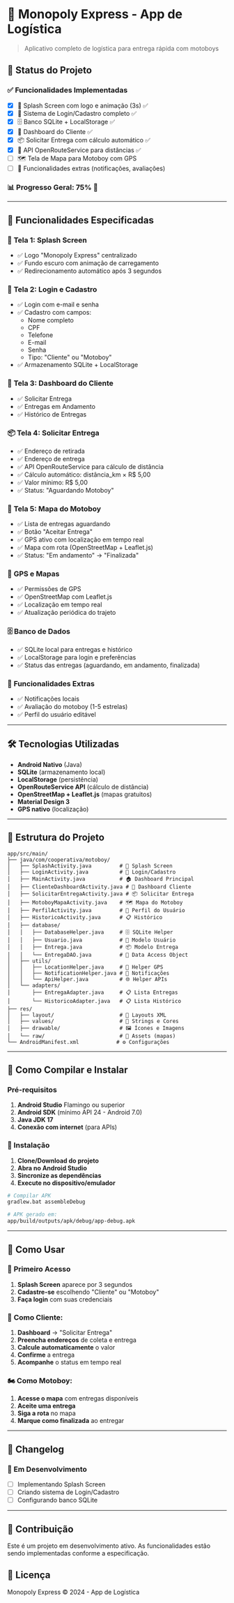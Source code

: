 # 📱 Monopoly Express - App de Logística

> Aplicativo completo de logística para entrega rápida com motoboys

## 🎯 Status do Projeto

### ✅ Funcionalidades Implementadas
- [x] 📱 Splash Screen com logo e animação (3s) ✅
- [x] 🔐 Sistema de Login/Cadastro completo ✅
- [x] 🗄️ Banco SQLite + LocalStorage ✅
- [x] 👤 Dashboard do Cliente ✅
- [x] 📦 Solicitar Entrega com cálculo automático ✅
- [x] 📍 API OpenRouteService para distâncias ✅
- [ ] 🗺️ Tela de Mapa para Motoboy com GPS
- [ ] 🌟 Funcionalidades extras (notificações, avaliações)

### 📊 Progresso Geral: 75% 🚀

---

## 🚀 Funcionalidades Especificadas

### 📱 **Tela 1: Splash Screen**
- ✅ Logo "Monopoly Express" centralizado
- ✅ Fundo escuro com animação de carregamento
- ✅ Redirecionamento automático após 3 segundos

### 🔐 **Tela 2: Login e Cadastro**
- ✅ Login com e-mail e senha
- ✅ Cadastro com campos:
  - Nome completo
  - CPF
  - Telefone
  - E-mail
  - Senha
  - Tipo: "Cliente" ou "Motoboy"
- ✅ Armazenamento SQLite + LocalStorage

### 👤 **Tela 3: Dashboard do Cliente**
- ✅ Solicitar Entrega
- ✅ Entregas em Andamento
- ✅ Histórico de Entregas

### 📦 **Tela 4: Solicitar Entrega**
- ✅ Endereço de retirada
- ✅ Endereço de entrega
- ✅ API OpenRouteService para cálculo de distância
- ✅ Cálculo automático: distância_km × R$ 5,00
- ✅ Valor mínimo: R$ 5,00
- ✅ Status: "Aguardando Motoboy"

### 🧭 **Tela 5: Mapa do Motoboy**
- ✅ Lista de entregas aguardando
- ✅ Botão "Aceitar Entrega"
- ✅ GPS ativo com localização em tempo real
- ✅ Mapa com rota (OpenStreetMap + Leaflet.js)
- ✅ Status: "Em andamento" → "Finalizada"

### 📍 **GPS e Mapas**
- ✅ Permissões de GPS
- ✅ OpenStreetMap com Leaflet.js
- ✅ Localização em tempo real
- ✅ Atualização periódica do trajeto

### 🗄️ **Banco de Dados**
- ✅ SQLite local para entregas e histórico
- ✅ LocalStorage para login e preferências
- ✅ Status das entregas (aguardando, em andamento, finalizada)

### 🌟 **Funcionalidades Extras**
- ✅ Notificações locais
- ✅ Avaliação do motoboy (1-5 estrelas)
- ✅ Perfil do usuário editável

---

## 🛠️ Tecnologias Utilizadas

- **Android Nativo** (Java)
- **SQLite** (armazenamento local)
- **LocalStorage** (persistência)
- **OpenRouteService API** (cálculo de distância)
- **OpenStreetMap + Leaflet.js** (mapas gratuitos)
- **Material Design 3**
- **GPS nativo** (localização)

---

## 📁 Estrutura do Projeto

```
app/src/main/
├── java/com/cooperativa/motoboy/
│   ├── SplashActivity.java         # 📱 Splash Screen
│   ├── LoginActivity.java          # 🔐 Login/Cadastro
│   ├── MainActivity.java           # 🏠 Dashboard Principal
│   ├── ClienteDashboardActivity.java # 👤 Dashboard Cliente
│   ├── SolicitarEntregaActivity.java # 📦 Solicitar Entrega
│   ├── MotoboyMapaActivity.java    # 🗺️ Mapa do Motoboy
│   ├── PerfilActivity.java         # 👤 Perfil do Usuário
│   ├── HistoricoActivity.java      # 📋 Histórico
│   ├── database/
│   │   ├── DatabaseHelper.java     # 🗄️ SQLite Helper
│   │   ├── Usuario.java            # 👤 Modelo Usuário
│   │   ├── Entrega.java            # 📦 Modelo Entrega
│   │   └── EntregaDAO.java         # 🔄 Data Access Object
│   ├── utils/
│   │   ├── LocationHelper.java     # 📍 Helper GPS
│   │   ├── NotificationHelper.java # 🔔 Notificações
│   │   └── ApiHelper.java          # 🌐 Helper APIs
│   └── adapters/
│       ├── EntregaAdapter.java     # 📋 Lista Entregas
│       └── HistoricoAdapter.java   # 📋 Lista Histórico
├── res/
│   ├── layout/                     # 🎨 Layouts XML
│   ├── values/                     # 📝 Strings e Cores
│   ├── drawable/                   # 🖼️ Ícones e Imagens
│   └── raw/                        # 📄 Assets (mapas)
└── AndroidManifest.xml            # ⚙️ Configurações
```

---

## 🔧 Como Compilar e Instalar

### Pré-requisitos
1. **Android Studio** Flamingo ou superior
2. **Android SDK** (mínimo API 24 - Android 7.0)
3. **Java JDK 17**
4. **Conexão com internet** (para APIs)

### 📲 Instalação

1. **Clone/Download do projeto**
2. **Abra no Android Studio**
3. **Sincronize as dependências**
4. **Execute no dispositivo/emulador**

```bash
# Compilar APK
gradlew.bat assembleDebug

# APK gerado em:
app/build/outputs/apk/debug/app-debug.apk
```

---

## 📱 Como Usar

### 🎯 **Primeiro Acesso**
1. **Splash Screen** aparece por 3 segundos
2. **Cadastre-se** escolhendo "Cliente" ou "Motoboy"
3. **Faça login** com suas credenciais

### 👤 **Como Cliente:**
1. **Dashboard** → "Solicitar Entrega"
2. **Preencha endereços** de coleta e entrega
3. **Calcule automaticamente** o valor
4. **Confirme** a entrega
5. **Acompanhe** o status em tempo real

### 🏍️ **Como Motoboy:**
1. **Acesse o mapa** com entregas disponíveis
2. **Aceite uma entrega**
3. **Siga a rota** no mapa
4. **Marque como finalizada** ao entregar

---

## 🔄 Changelog

### 🚧 Em Desenvolvimento
- [ ] Implementando Splash Screen
- [ ] Criando sistema de Login/Cadastro
- [ ] Configurando banco SQLite

---

## 🤝 Contribuição

Este é um projeto em desenvolvimento ativo. As funcionalidades estão sendo implementadas conforme a especificação.

## 📄 Licença

Monopoly Express © 2024 - App de Logística


